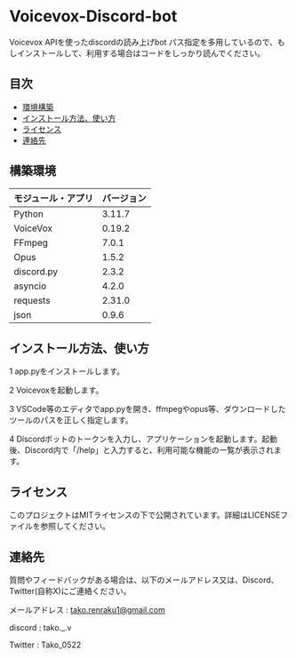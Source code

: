 # Voicevox-Discord-bot

Voicevox APIを使ったdiscordの読み上げbot
パス指定を多用しているので、もしインストールして、利用する場合はコードをしっかり読んでください。

## 目次
- [環境構築](##環境構築)
- [インストール方法、使い方](##インストール方法、使い方)
- [ライセンス](##ライセンス)
- [連絡先](##連絡先)

## 構築環境

| モジュール・アプリ   | バージョン |
| --------------------- | ---------- |
| Python                | 3.11.7     |
| VoiceVox              | 0.19.2     |
| FFmpeg                | 7.0.1      |
| Opus                  | 1.5.2      |
| discord.py            | 2.3.2      |
| asyncio               | 4.2.0      |
| requests              | 2.31.0     |
| json                  | 0.9.6      |



## インストール方法、使い方
1 app.pyをインストールします。

2 Voicevoxを起動します。

3 VSCode等のエディタでapp.pyを開き、ffmpegやopus等、ダウンロードしたツールのパスを正しく指定します。

4 Discordボットのトークンを入力し、アプリケーションを起動します。起動後、Discord内で「/help」と入力すると、利用可能な機能の一覧が表示されます。



## ライセンス
このプロジェクトはMITライセンスの下で公開されています。詳細はLICENSEファイルを参照してください。



## 連絡先
質問やフィードバックがある場合は、以下のメールアドレス又は、Discord、Twitter(自称X)にご連絡ください。

メールアドレス : tako.renraku1@gmail.com

discord : tako._.v

Twitter : Tako_0522
